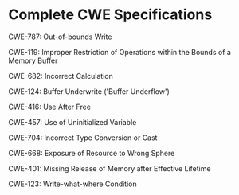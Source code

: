 

# Complete CWE Specifications

CWE-787: Out-of-bounds Write

CWE-119: Improper Restriction of Operations within the Bounds of a Memory Buffer

CWE-682: Incorrect Calculation

CWE-124: Buffer Underwrite ('Buffer Underflow')

CWE-416: Use After Free

CWE-457: Use of Uninitialized Variable

CWE-704: Incorrect Type Conversion or Cast

CWE-668: Exposure of Resource to Wrong Sphere

CWE-401: Missing Release of Memory after Effective Lifetime

CWE-123: Write-what-where Condition